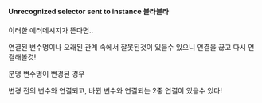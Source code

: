 #### Unrecognized selector sent to instance 블라블라

이러한 에러메시지가 뜬다면..

연결된 변수명이나 오래된 관계 속에서 잘못된것이 있을수 있으니 연결을 끊고 다시 연결해볼것!

분명 변수명이 변경된 경우 

변경 전의 변수와 연결되고, 바뀐 변수와 연결되는 2중 연결이 있을수 있다!

